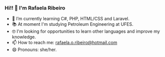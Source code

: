 ### Hi!! 👋 I'm Rafaela Ribeiro


- 🌱 I’m currently learning C#, PHP, HTML/CSS and Laravel.
- 📚 At moment I'm studying Petroleum Engineering at UFES.
- 🤓 I'm looking for opportunities to learn other languages and improve my knowledge.
- 📫 How to reach me: rafaela.o.ribeiro@hotmail.com
- 😄 Pronouns: she/her.
